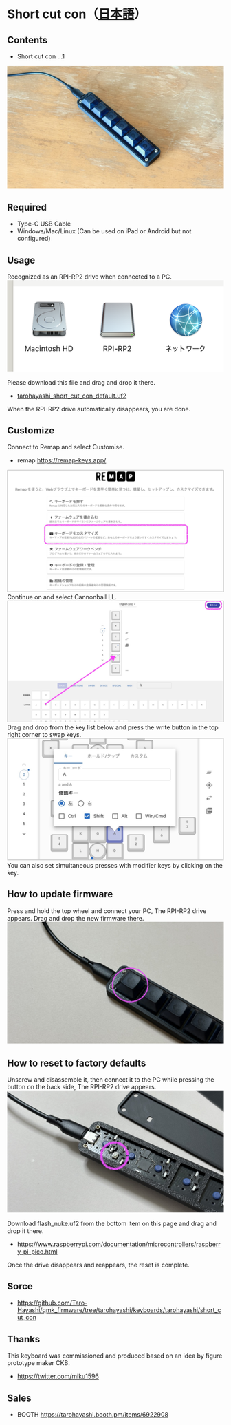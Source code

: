 # Short cut con（[日本語](https://note.com/taro_hayashi/n/nccb57a49e0dd)）

## Contents
- Short cut con ...1

![](img/IMG_2699.jpg)

## Required
- Type-C USB Cable
- Windows/Mac/Linux (Can be used on iPad or Android but not configured)


## Usage
Recognized as an RPI-RP2 drive when connected to a PC.
![](img/drive.png)

Please download this file and drag and drop it there.

- [tarohayashi_short_cut_con_default.uf2](https://github.com/Taro-Hayashi/Shortcutcon/releases/download/0.28.3/tarohayashi_short_cut_con_default.uf2)

When the RPI-RP2 drive automatically disappears, you are done.

## Customize

Connect to Remap and select Customise.

- remap https://remap-keys.app/

![](img/remap_start.jpg)
Continue on and select Cannonball LL.
![](img/remap_key.jpg)
Drag and drop from the key list below and press the write button in the top right corner to swap keys.
![](img/remap_mod.jpg)
You can also set simultaneous presses with modifier keys by clicking on the key.

## How to update firmware
Press and hold the top wheel and connect your PC, The RPI-RP2 drive appears. Drag and drop the new firmware there.
![](img/IMG_2737.jpg)


## How to reset to factory defaults
Unscrew and disassemble it, then connect it to the PC while pressing the button on the back side, The RPI-RP2 drive appears.
![](img/IMG_2600.jpg)

Download flash_nuke.uf2 from the bottom item on this page and drag and drop it there.
- https://www.raspberrypi.com/documentation/microcontrollers/raspberry-pi-pico.html

Once the drive disappears and reappears, the reset is complete.

## Sorce
- https://github.com/Taro-Hayashi/qmk_firmware/tree/tarohayashi/keyboards/tarohayashi/short_cut_con

## Thanks
This keyboard was commissioned and produced based on an idea by figure prototype maker CKB.

- https://twitter.com/miku1596

## Sales
- BOOTH https://tarohayashi.booth.pm/items/6922908
